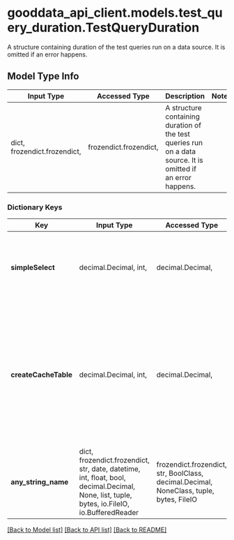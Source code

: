 # gooddata_api_client.models.test_query_duration.TestQueryDuration

A structure containing duration of the test queries run on a data source. It is omitted if an error happens.

## Model Type Info
Input Type | Accessed Type | Description | Notes
------------ | ------------- | ------------- | -------------
dict, frozendict.frozendict,  | frozendict.frozendict,  | A structure containing duration of the test queries run on a data source. It is omitted if an error happens. | 

### Dictionary Keys
Key | Input Type | Accessed Type | Description | Notes
------------ | ------------- | ------------- | ------------- | -------------
**simpleSelect** | decimal.Decimal, int,  | decimal.Decimal,  | Field containing duration of a test select query on a data source. In milliseconds. | value must be a 32 bit integer
**createCacheTable** | decimal.Decimal, int,  | decimal.Decimal,  | Field containing duration of a test &#x27;create table as select&#x27; query on a datasource. In milliseconds. The field is omitted if a data source doesn&#x27;t support caching. | [optional] value must be a 32 bit integer
**any_string_name** | dict, frozendict.frozendict, str, date, datetime, int, float, bool, decimal.Decimal, None, list, tuple, bytes, io.FileIO, io.BufferedReader | frozendict.frozendict, str, BoolClass, decimal.Decimal, NoneClass, tuple, bytes, FileIO | any string name can be used but the value must be the correct type | [optional]

[[Back to Model list]](../../README.md#documentation-for-models) [[Back to API list]](../../README.md#documentation-for-api-endpoints) [[Back to README]](../../README.md)
